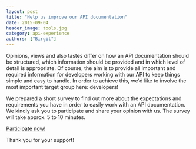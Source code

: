 ```yaml
---
layout: post
title: "Help us improve our API documentation"
date: 2015-09-04
header_image: tools.jpg
category: api-experience
authors: ["Birgit"]
---
```


Opinions, views and also tastes differ on how an API documentation should be structured, which information should be provided and in which level of detail is appropriate.
Of course, the aim is to provide all important and required information for developers working with our API to keep things simple and easy to handle.
In order to achieve this, we'd like to involve the most important target group here: developers!

We prepared a short survey to find out more about the expectations and requirements you have in order to easily work with an API documentation.
We kindly ask you to participate and share your opinion with us.
The survey will take approx. 5 to 10 minutes.

[Participate now!](http://eshop.polldaddy.com/s/api-documentation)

Thank you for your support!
